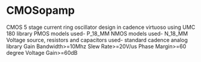 # CMOSopamp
CMOS 5 stage current ring oscillator design in cadence virtuoso using UMC 180 library
PMOS models used- P_18_MM
NMOS models used- N_18_MM
Voltage source, resistors and capacitors used- standard cadence analog library
Gain Bandwidth>=10Mhz
Slew Rate>=20V/us
Phase Margin>=60 degree
Voltage Gain>=60dB
